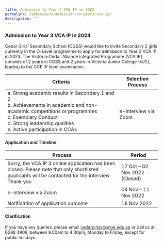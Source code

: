 ```yaml
---
title: Admission to Year 3 VCA IP in 2023
permalink: /admissions/admission-to-year3-vca-ip/
description: ""
---
```

### Admission to Year 3 VCA IP in 2024

Cedar Girls’ Secondary School (CGSS) would like to invite Secondary 2 girls currently in the O-Level programme to apply for admission to Year 3 VCA IP in 2023. The Victoria-Cedar Alliance Integrated Programme (VCA IP) consists of 2 years in CGSS and 2 years in Victoria Junior College (VJC), leading to the GCE ‘A’ level examination.

| Criteria | Selection Process |
|---|---|
| a.    Strong academic results in Secondary 1 and 2<br>b.    Achievements in academic and non-academic competitions or programmes<br>c.     Exemplary Conduct<br>d.    Strong leadership qualities<br>e.    Active participation in CCAs<br>  |  <br>e-Interview via Zoom  |

#### Application and Timeline

| Process | Period |
|---|---|
| Sorry, the VCA IP 3 online application has been closed. Please note that only shortlisted applicants will be contacted for the interview Thank you | 17 Oct – 02 Nov 2022 (Closed) |
| e-interview via Zoom | 04 Nov – 11 Nov 2022 |
| Notification of application outcome | 18 Nov 2022 |

#### Clarification

If you have any queries, please email&nbsp;[cedargirlss@moe.edu.sg](mailto:cedargirlss@moe.edu.sg)&nbsp;or call us at 6288 4909, between 9.00am to 4.30pm, Monday to Friday, except for public holidays.